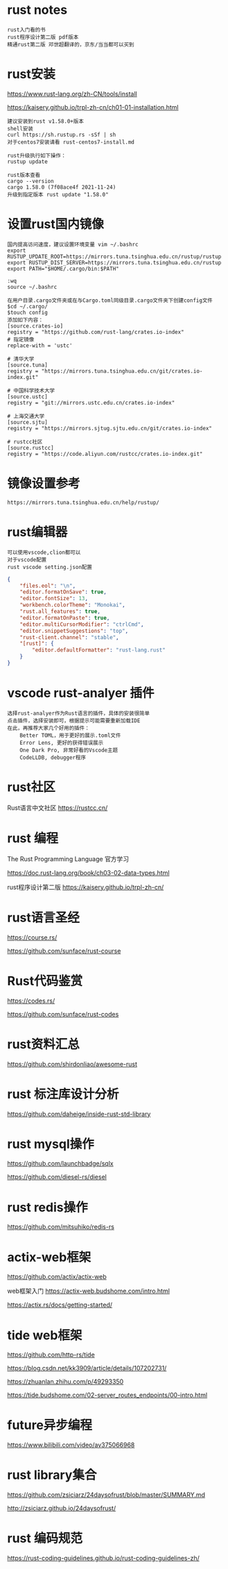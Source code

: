 # rust notes
    
    rust入门看的书
    rust程序设计第二版 pdf版本
    精通rust第二版 邓世超翻译的，京东/当当都可以买到

# rust安装

https://www.rust-lang.org/zh-CN/tools/install

https://kaisery.github.io/trpl-zh-cn/ch01-01-installation.html

	建议安装到rust v1.58.0+版本
    shell安装
	curl https://sh.rustup.rs -sSf | sh
    对于centos7安装请看 rust-centos7-install.md
    
    rust升级执行如下操作：
    rustup update
    
    rust版本查看
    cargo --version
    cargo 1.58.0 (7f08ace4f 2021-11-24)
    升级到指定版本 rust update "1.58.0"
    
# 设置rust国内镜像

	国内提高访问速度，建议设置环境变量 vim ~/.bashrc
	export RUSTUP_UPDATE_ROOT=https://mirrors.tuna.tsinghua.edu.cn/rustup/rustup
	export RUSTUP_DIST_SERVER=https://mirrors.tuna.tsinghua.edu.cn/rustup
    export PATH="$HOME/.cargo/bin:$PATH"
    
    :wq
    source ~/.bashrc

	在用户目录.cargo文件夹或在与Cargo.toml同级目录.cargo文件夹下创建config文件
	$cd ~/.cargo/
	$touch config
	添加如下内容：
	[source.crates-io]
	registry = "https://github.com/rust-lang/crates.io-index"
	# 指定镜像
	replace-with = 'ustc'

	# 清华大学
	[source.tuna]
	registry = "https://mirrors.tuna.tsinghua.edu.cn/git/crates.io-index.git"

	# 中国科学技术大学
	[source.ustc]
	registry = "git://mirrors.ustc.edu.cn/crates.io-index"

	# 上海交通大学
	[source.sjtu]
	registry = "https://mirrors.sjtug.sjtu.edu.cn/git/crates.io-index"

	# rustcc社区
	[source.rustcc]
	registry = "https://code.aliyun.com/rustcc/crates.io-index.git"

# 镜像设置参考
    https://mirrors.tuna.tsinghua.edu.cn/help/rustup/

# rust编辑器

    可以使用vscode,clion都可以
    对于vscode配置
    rust vscode setting.json配置

``` json
{
    "files.eol": "\n",
    "editor.formatOnSave": true,
    "editor.fontSize": 13,
    "workbench.colorTheme": "Monokai",
    "rust.all_features": true,
    "editor.formatOnPaste": true,
    "editor.multiCursorModifier": "ctrlCmd",
    "editor.snippetSuggestions": "top",
    "rust-client.channel": "stable",
    "[rust]": {
        "editor.defaultFormatter": "rust-lang.rust"
    }
}
```

# vscode rust-analyer 插件
    选择rust-analyer作为Rust语言的插件，具体的安装很简单
    点击插件，选择安装即可，根据提示可能需要重新加载IDE
    在此，再推荐大家几个好用的插件：
        Better TOML，用于更好的展示.toml文件
        Error Lens, 更好的获得错误展示
        One Dark Pro, 非常好看的Vscode主题
        CodeLLDB, debugger程序

# rust社区
Rust语言中文社区 https://rustcc.cn/

# rust 编程
The Rust Programming Language 官方学习

https://doc.rust-lang.org/book/ch03-02-data-types.html

rust程序设计第二版
https://kaisery.github.io/trpl-zh-cn/

# rust语言圣经
https://course.rs/

https://github.com/sunface/rust-course

# Rust代码鉴赏
https://codes.rs/

https://github.com/sunface/rust-codes

# rust资料汇总
https://github.com/shirdonliao/awesome-rust

# rust 标注库设计分析
https://github.com/daheige/inside-rust-std-library

# rust mysql操作
https://github.com/launchbadge/sqlx

https://github.com/diesel-rs/diesel

# rust redis操作
https://github.com/mitsuhiko/redis-rs

# actix-web框架
https://github.com/actix/actix-web

web框架入门
https://actix-web.budshome.com/intro.html

https://actix.rs/docs/getting-started/

# tide web框架

https://github.com/http-rs/tide

https://blog.csdn.net/kk3909/article/details/107202731/

https://zhuanlan.zhihu.com/p/49293350

https://tide.budshome.com/02-server_routes_endpoints/00-intro.html

# future异步编程

https://www.bilibili.com/video/av375066968

# rust library集合

https://github.com/zsiciarz/24daysofrust/blob/master/SUMMARY.md

http://zsiciarz.github.io/24daysofrust/

# rust 编码规范
https://rust-coding-guidelines.github.io/rust-coding-guidelines-zh/
